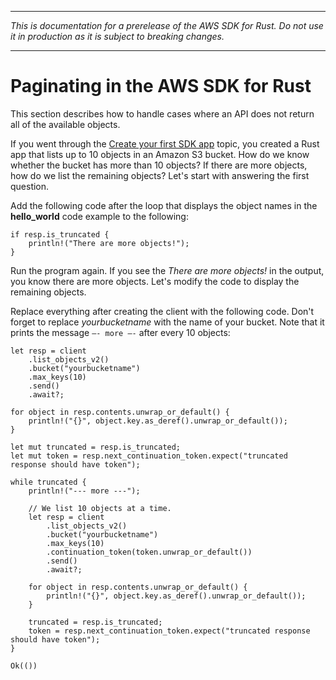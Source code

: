 --------

 *This is documentation for a prerelease of the AWS SDK for Rust\. Do not use it in production as it is subject to breaking changes\.* 

--------

# Paginating in the AWS SDK for Rust<a name="paginating"></a>

This section describes how to handle cases where an API does not return all of the available objects\.

If you went through the [Create your first SDK app](getting-started.md#hello-world) topic, you created a Rust app that lists up to 10 objects in an Amazon S3 bucket\. How do we know whether the bucket has more than 10 objects? If there are more objects, how do we list the remaining objects? Let's start with answering the first question\.

Add the following code after the loop that displays the object names in the **hello\_world** code example to the following:

```
if resp.is_truncated {
    println!("There are more objects!");
}
```

Run the program again\. If you see the *There are more objects\!* in the output, you know there are more objects\. Let's modify the code to display the remaining objects\.

Replace everything after creating the client with the following code\. Don't forget to replace *yourbucketname* with the name of your bucket\. Note that it prints the message `–- more –-` after every 10 objects:

```
let resp = client
    .list_objects_v2()
    .bucket("yourbucketname")
    .max_keys(10)
    .send()
    .await?;

for object in resp.contents.unwrap_or_default() {
    println!("{}", object.key.as_deref().unwrap_or_default());
}

let mut truncated = resp.is_truncated;
let mut token = resp.next_continuation_token.expect("truncated response should have token");

while truncated {
    println!("--- more ---");
    
    // We list 10 objects at a time.
    let resp = client
        .list_objects_v2()
        .bucket("yourbucketname")
        .max_keys(10)
        .continuation_token(token.unwrap_or_default())
        .send()
        .await?;

    for object in resp.contents.unwrap_or_default() {
        println!("{}", object.key.as_deref().unwrap_or_default());
    }

    truncated = resp.is_truncated;
    token = resp.next_continuation_token.expect("truncated response should have token");
}

Ok(())
```